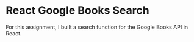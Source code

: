 # React Google Books Search

For this assignment, I built a search function for the Google Books API in React.